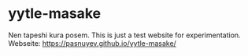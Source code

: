 # yytle-masake
Nen tapeshi kura posem. This is just a test website for experimentation. Webseite: https://pasnuyev.github.io/yytle-masake/
